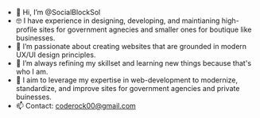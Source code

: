 - 👋 Hi, I’m @SocialBlockSol
- 🤓 I have experience in designing, developing, and maintianing high-profile sites for government agnecies and 
     smaller ones for boutique like businesses.
- 👀 I’m passionate about creating websites that are grounded in modern UX/UI design principles. 
- 🌱 I’m always refining my skillset and learning new things because that's who I am. 
- 💞️ I aim to leverage my expertise in web-development to modernize, standardize, and improve sites for government agencies and private buinesses. 
- 📫 Contact: coderock00@gmail.com 

<!---
SocialBlockSol/SocialBlockSol is a ✨ special ✨ repository because its `README.md` (this file) appears on your GitHub profile.
You can click the Preview link to take a look at your changes.
--->
